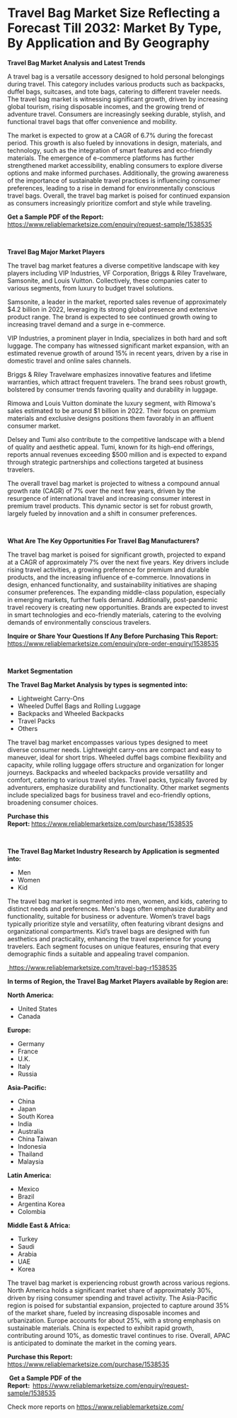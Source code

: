 <p><h1>Travel Bag Market Size Reflecting a Forecast Till 2032: Market By Type, By Application and By Geography</h1></p><p><strong>Travel Bag Market Analysis and Latest Trends</strong></p>
<p><p>A travel bag is a versatile accessory designed to hold personal belongings during travel. This category includes various products such as backpacks, duffel bags, suitcases, and tote bags, catering to different traveler needs. The travel bag market is witnessing significant growth, driven by increasing global tourism, rising disposable incomes, and the growing trend of adventure travel. Consumers are increasingly seeking durable, stylish, and functional travel bags that offer convenience and mobility.</p><p>The market is expected to grow at a CAGR of 6.7% during the forecast period. This growth is also fueled by innovations in design, materials, and technology, such as the integration of smart features and eco-friendly materials. The emergence of e-commerce platforms has further strengthened market accessibility, enabling consumers to explore diverse options and make informed purchases. Additionally, the growing awareness of the importance of sustainable travel practices is influencing consumer preferences, leading to a rise in demand for environmentally conscious travel bags. Overall, the travel bag market is poised for continued expansion as consumers increasingly prioritize comfort and style while traveling.</p></p>
<p><strong>Get a Sample PDF of the Report:&nbsp;</strong> <a href="https://www.reliablemarketsize.com/enquiry/request-sample/1538535?utm_campaign=2271&utm_medium=2&utm_source=Github&utm_content=ia&utm_term=04042025&utm_id=travel-bag">https://www.reliablemarketsize.com/enquiry/request-sample/1538535</a></p>
<p>&nbsp;</p>
<p><strong>Travel Bag Major Market Players</strong></p>
<p><p>The travel bag market features a diverse competitive landscape with key players including VIP Industries, VF Corporation, Briggs & Riley Travelware, Samsonite, and Louis Vuitton. Collectively, these companies cater to various segments, from luxury to budget travel solutions.</p><p>Samsonite, a leader in the market, reported sales revenue of approximately $4.2 billion in 2022, leveraging its strong global presence and extensive product range. The brand is expected to see continued growth owing to increasing travel demand and a surge in e-commerce.</p><p>VIP Industries, a prominent player in India, specializes in both hard and soft luggage. The company has witnessed significant market expansion, with an estimated revenue growth of around 15% in recent years, driven by a rise in domestic travel and online sales channels.</p><p>Briggs & Riley Travelware emphasizes innovative features and lifetime warranties, which attract frequent travelers. The brand sees robust growth, bolstered by consumer trends favoring quality and durability in luggage. </p><p>Rimowa and Louis Vuitton dominate the luxury segment, with Rimowa's sales estimated to be around $1 billion in 2022. Their focus on premium materials and exclusive designs positions them favorably in an affluent consumer market. </p><p>Delsey and Tumi also contribute to the competitive landscape with a blend of quality and aesthetic appeal. Tumi, known for its high-end offerings, reports annual revenues exceeding $500 million and is expected to expand through strategic partnerships and collections targeted at business travelers.</p><p>The overall travel bag market is projected to witness a compound annual growth rate (CAGR) of 7% over the next few years, driven by the resurgence of international travel and increasing consumer interest in premium travel products. This dynamic sector is set for robust growth, largely fueled by innovation and a shift in consumer preferences.</p></p>
<p>&nbsp;</p>
<p><strong>What Are The Key Opportunities For Travel Bag Manufacturers?</strong></p>
<p><p>The travel bag market is poised for significant growth, projected to expand at a CAGR of approximately 7% over the next five years. Key drivers include rising travel activities, a growing preference for premium and durable products, and the increasing influence of e-commerce. Innovations in design, enhanced functionality, and sustainability initiatives are shaping consumer preferences. The expanding middle-class population, especially in emerging markets, further fuels demand. Additionally, post-pandemic travel recovery is creating new opportunities. Brands are expected to invest in smart technologies and eco-friendly materials, catering to the evolving demands of environmentally conscious travelers.</p></p>
<p><strong>Inquire or Share Your Questions If Any Before Purchasing This Report:</strong> <a href="https://www.reliablemarketsize.com/enquiry/pre-order-enquiry/1538535?utm_campaign=2271&utm_medium=2&utm_source=Github&utm_content=ia&utm_term=04042025&utm_id=travel-bag">https://www.reliablemarketsize.com/enquiry/pre-order-enquiry/1538535</a></p>
<p>&nbsp;</p>
<p><strong>Market Segmentation</strong></p>
<p><strong>The Travel Bag Market Analysis by types is segmented into:</strong></p>
<p><ul><li>Lightweight Carry-Ons</li><li>Wheeled Duffel Bags and Rolling Luggage</li><li>Backpacks and Wheeled Backpacks</li><li>Travel Packs</li><li>Others</li></ul></p>
<p><p>The travel bag market encompasses various types designed to meet diverse consumer needs. Lightweight carry-ons are compact and easy to maneuver, ideal for short trips. Wheeled duffel bags combine flexibility and capacity, while rolling luggage offers structure and organization for longer journeys. Backpacks and wheeled backpacks provide versatility and comfort, catering to various travel styles. Travel packs, typically favored by adventurers, emphasize durability and functionality. Other market segments include specialized bags for business travel and eco-friendly options, broadening consumer choices.</p></p>
<p><strong>Purchase this Report:&nbsp;</strong><a href="https://www.reliablemarketsize.com/purchase/1538535?utm_campaign=2271&utm_medium=2&utm_source=Github&utm_content=ia&utm_term=04042025&utm_id=travel-bag">https://www.reliablemarketsize.com/purchase/1538535</a></p>
<p>&nbsp;</p>
<p><strong>The Travel Bag Market Industry Research by Application is segmented into:</strong></p>
<p><ul><li>Men</li><li>Women</li><li>Kid</li></ul></p>
<p><p>The travel bag market is segmented into men, women, and kids, catering to distinct needs and preferences. Men's bags often emphasize durability and functionality, suitable for business or adventure. Women’s travel bags typically prioritize style and versatility, often featuring vibrant designs and organizational compartments. Kid’s travel bags are designed with fun aesthetics and practicality, enhancing the travel experience for young travelers. Each segment focuses on unique features, ensuring that every demographic finds a suitable and appealing travel companion.</p></p>
<p><a href="https://www.reliablemarketsize.com/travel-bag-r1538535?utm_campaign=2271&utm_medium=2&utm_source=Github&utm_content=ia&utm_term=04042025&utm_id=travel-bag">&nbsp;https://www.reliablemarketsize.com/travel-bag-r1538535</a></p>
<p><strong>In terms of Region, the Travel Bag Market Players available by Region are:</strong></p>
<p>
    <p> <strong> North America: </strong>
        <ul>
            <li>United States</li>
            <li>Canada</li>
        </ul>
        </p> 
    <p> <strong> Europe: </strong>
        <ul>
            <li>Germany</li>
            <li>France</li>
            <li>U.K.</li>
            <li>Italy</li>
            <li>Russia</li>
        </ul>
        </p> 
    <p> <strong> Asia-Pacific: </strong>
        <ul>
            <li>China</li>
            <li>Japan</li>
            <li>South Korea</li>
            <li>India</li>
            <li>Australia</li>
            <li>China Taiwan</li>
            <li>Indonesia</li>
            <li>Thailand</li>
            <li>Malaysia</li>
        </ul>
        </p> 
    <p> <strong> Latin America: </strong>
        <ul>
            <li>Mexico</li>
            <li>Brazil</li>
            <li>Argentina Korea</li>
            <li>Colombia</li>
        </ul>
        </p> 
    <p> <strong> Middle East & Africa: </strong>
        <ul>
            <li>Turkey</li>
            <li>Saudi</li>
            <li>Arabia</li>
            <li>UAE</li>
            <li>Korea</li>
        </ul>
    </p>
    </p>
<p><p>The travel bag market is experiencing robust growth across various regions. North America holds a significant market share of approximately 30%, driven by rising consumer spending and travel activity. The Asia-Pacific region is poised for substantial expansion, projected to capture around 35% of the market share, fueled by increasing disposable incomes and urbanization. Europe accounts for about 25%, with a strong emphasis on sustainable materials. China is expected to exhibit rapid growth, contributing around 10%, as domestic travel continues to rise. Overall, APAC is anticipated to dominate the market in the coming years.</p></p>
<p><strong>Purchase this Report: </strong><a href="https://www.reliablemarketsize.com/purchase/1538535?utm_campaign=2271&utm_medium=2&utm_source=Github&utm_content=ia&utm_term=04042025&utm_id=travel-bag">https://www.reliablemarketsize.com/purchase/1538535</a></p>
<p>&nbsp;<strong>Get a Sample PDF of the Report:&nbsp;&nbsp;</strong><a href="https://www.reliablemarketsize.com/enquiry/request-sample/1538535?utm_campaign=2271&utm_medium=2&utm_source=Github&utm_content=ia&utm_term=04042025&utm_id=travel-bag">https://www.reliablemarketsize.com/enquiry/request-sample/1538535</a></p>
<p><strong></strong></p>
<p>Check more reports on <a href="https://www.reliablemarketsize.com/?utm_campaign=2271&utm_medium=2&utm_source=Github&utm_content=ia&utm_term=04042025&utm_id=travel-bag">https://www.reliablemarketsize.com/</a></p>